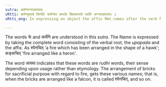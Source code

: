 ```yaml
---
sutra: कर्मण्यग्नाख्यायाम्
vRtti: कर्मण्युपपदे चिनोतेः कर्मण्येव कारके क्विप्प्रत्ययो भवति अग्न्याख्यायाम् ॥
vRtti_eng: In expressing an object the affix क्विप् comes after the verb चि 'to collect' with the sense of past time, when in composition with a word in the accusative case, provided the word so formed is the name of fire.

---
```

The words चेः and कर्मणि are understood in this _sutra_. The Name is expressed by taking the complete word consisting of the verbal root, the _upapada_ and the affix. As श्येनचित् 'a fire which has been arranged in the shape of a hawk'; कङ्कचित् 'fire arranged like a heron'.

The word आख्या indicates that these words are _rudhi_ words, their sense depending upon usage rather than etymology. The arrangement of bricks for sacrificial purpose with regard to fire, gets these various names; that is, when the bricks are arranged like a falcon, it is called श्येनचित्, and so on.